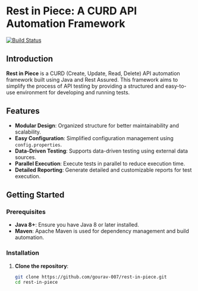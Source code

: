 # Rest in Piece: A CURD API Automation Framework

[![Build Status](https://github.com/gourav-007/rest-in-piece/actions/workflows/weekly-tests.yml/badge.svg?branch=main)](https://github.com/gourav-007/rest-in-piece/actions/workflows/maven.yml)

## Introduction

**Rest in Piece** is a CURD (Create, Update, Read, Delete) API automation framework built using Java and Rest Assured. This framework aims to simplify the process of API testing by providing a structured and easy-to-use environment for developing and running tests.

## Features

- **Modular Design**: Organized structure for better maintainability and scalability.
- **Easy Configuration**: Simplified configuration management using `config.properties`.
- **Data-Driven Testing**: Supports data-driven testing using external data sources.
- **Parallel Execution**: Execute tests in parallel to reduce execution time.
- **Detailed Reporting**: Generate detailed and customizable reports for test execution.

## Getting Started

### Prerequisites

- **Java 8+**: Ensure you have Java 8 or later installed.
- **Maven**: Apache Maven is used for dependency management and build automation.

### Installation

1. **Clone the repository**:
   ```sh
   git clone https://github.com/gourav-007/rest-in-piece.git
   cd rest-in-piece

